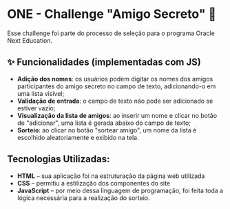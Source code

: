 # ONE - Challenge "Amigo Secreto" 🎁
Esse challenge foi parte do processo de seleção para o programa Oracle Next Education.

## ✨ Funcionalidades (implementadas com JS)

- **Adição dos nomes**: os usuários podem digitar os nomes dos amigos participantes do amigo secreto no campo de texto, adicionando-o em uma lista visível; 
- **Validação de entrada**: o campo de texto não pode ser adicionado se estiver vazio;
- **Visualização da lista de amigos**: ao inserir um nome e clicar no botão de "adicionar", uma lista é gerada abaixo do campo de texto;
- **Sorteio**: ao clicar no botão "sortear amigo", um nome da lista é escolhido aleatoriamente e exibido na tela.

## Tecnologias Utilizadas:

- **HTML** – sua aplicação foi na estruturação da página web utilizada 
- **CSS** – permitiu a estilização dos componentes do site  
- **JavaScript** – por meio dessa linguagem de programação, foi feita toda a lógica necessária para a realização do sorteio. 
